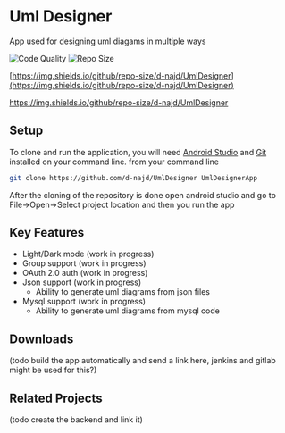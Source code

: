 # Uml Designer

App used for designing uml diagams in multiple ways 

![Code Quality](https://img.shields.io/codefactor/grade/github/d-najd/umldesigner) ![Repo Size](https://img.shields.io/github/repo-size/d-najd/UmlDesigner)

[https://img.shields.io/github/repo-size/d-najd/UmlDesigner](https://img.shields.io/github/repo-size/d-najd/UmlDesigner)

https://img.shields.io/github/repo-size/d-najd/UmlDesigner
## Setup

To clone and run the application, you will need [Android Studio](https://developer.android.com/studio) and [Git](https://git-scm.com/downloads) installed on your command line.
from your command line
``` sh
git clone https://github.com/d-najd/UmlDesigner UmlDesignerApp
```
After the cloning of the repository is done open android studio and go to File->Open->Select project location and then you run the app

## Key Features
 - Light/Dark mode (work in progress)
 - Group support (work in progress)
 - OAuth 2.0 auth (work in progress)
 - Json support (work in progress)
   - Ability to generate uml diagrams from json files
 - Mysql support (work in progress)
   - Ability to generate uml diagrams from mysql code

## Downloads
 (todo build the app automatically and send a link here, jenkins and gitlab might be used for this?)

## Related Projects
 (todo create the backend and link it)
